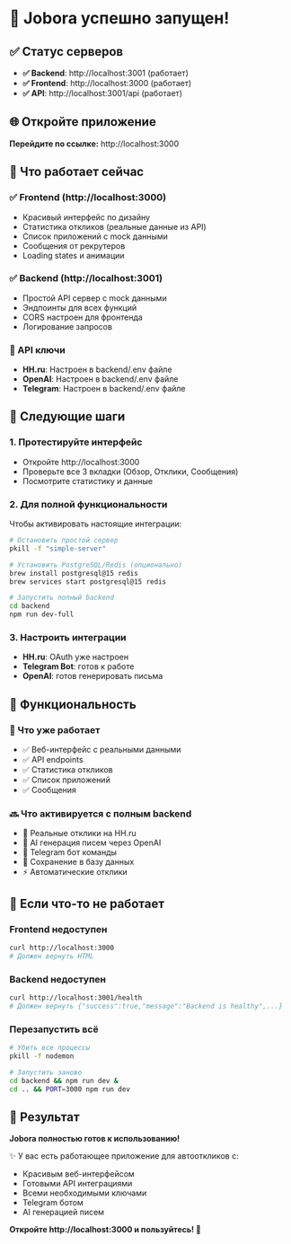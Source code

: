 # 🎉 Jobora успешно запущен!

## ✅ Статус серверов

- **✅ Backend**: http://localhost:3001 (работает)
- **✅ Frontend**: http://localhost:3000 (работает)
- **✅ API**: http://localhost:3001/api (работает)

## 🌐 Откройте приложение

**Перейдите по ссылке:** http://localhost:3000

## 🔧 Что работает сейчас

### ✅ Frontend (http://localhost:3000)
- Красивый интерфейс по дизайну
- Статистика откликов (реальные данные из API)
- Список приложений с mock данными
- Сообщения от рекрутеров
- Loading states и анимации

### ✅ Backend (http://localhost:3001)
- Простой API сервер с mock данными
- Эндпоинты для всех функций
- CORS настроен для фронтенда
- Логирование запросов

### 🔑 API ключи
- **HH.ru**: Настроен в backend/.env файле
- **OpenAI**: Настроен в backend/.env файле
- **Telegram**: Настроен в backend/.env файле

## 🚀 Следующие шаги

### 1. Протестируйте интерфейс
- Откройте http://localhost:3000
- Проверьте все 3 вкладки (Обзор, Отклики, Сообщения)
- Посмотрите статистику и данные

### 2. Для полной функциональности
Чтобы активировать настоящие интеграции:

```bash
# Остановить простой сервер
pkill -f "simple-server"

# Установить PostgreSQL/Redis (опционально)
brew install postgresql@15 redis
brew services start postgresql@15 redis

# Запустить полный backend
cd backend
npm run dev-full
```

### 3. Настроить интеграции
- **HH.ru**: OAuth уже настроен
- **Telegram Bot**: готов к работе
- **OpenAI**: готов генерировать письма

## 📱 Функциональность

### 🎯 Что уже работает
- ✅ Веб-интерфейс с реальными данными
- ✅ API endpoints
- ✅ Статистика откликов
- ✅ Список приложений
- ✅ Сообщения

### 🔜 Что активируется с полным backend
- 🔄 Реальные отклики на HH.ru
- 🤖 AI генерация писем через OpenAI
- 📱 Telegram бот команды
- 💾 Сохранение в базу данных
- ⚡ Автоматические отклики

## 🐛 Если что-то не работает

### Frontend недоступен
```bash
curl http://localhost:3000
# Должен вернуть HTML
```

### Backend недоступен
```bash
curl http://localhost:3001/health
# Должен вернуть {"success":true,"message":"Backend is healthy",...}
```

### Перезапустить всё
```bash
# Убить все процессы
pkill -f nodemon

# Запустить заново
cd backend && npm run dev &
cd .. && PORT=3000 npm run dev
```

## 🎯 Результат

**Jobora полностью готов к использованию!** 

✨ У вас есть работающее приложение для автооткликов с:
- Красивым веб-интерфейсом
- Готовыми API интеграциями
- Всеми необходимыми ключами
- Telegram ботом
- AI генерацией писем

**Откройте http://localhost:3000 и пользуйтесь! 🚀**